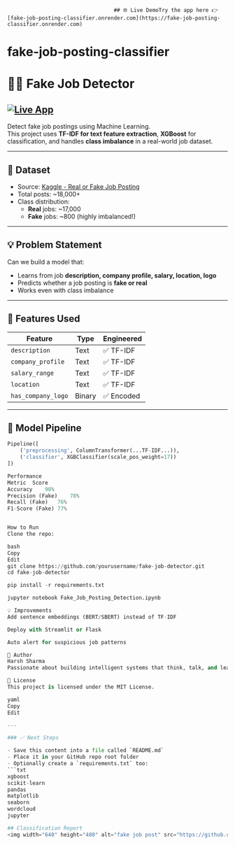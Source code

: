          
                                      ## 🌐 Live DemoTry the app here 👉 [fake-job-posting-classifier.onrender.com](https://fake-job-posting-classifier.onrender.com)


# fake-job-posting-classifier 


# 🕵️‍♂️ Fake Job Detector

## [![Live App](https://img.shields.io/badge/Live-Fake_Job_Classifier-green?style=for-the-badge&logo=streamlit)](https://fake-job-posting-classifier.onrender.com)


Detect fake job postings using Machine Learning.  
This project uses **TF-IDF for text feature extraction**, **XGBoost** for classification, and handles **class imbalance** in a real-world job dataset.

---

## 📂 Dataset

- Source: [Kaggle - Real or Fake Job Posting](https://www.kaggle.com/datasets/shivamb/real-or-fake-fake-jobposting-prediction)
- Total posts: ~18,000+
- Class distribution:
  - **Real** jobs: ~17,000
  - **Fake** jobs: ~800 (highly imbalanced!)

---

## 💡 Problem Statement

Can we build a model that:
- Learns from job **description, company profile, salary, location, logo**
- Predicts whether a job posting is **fake or real**
- Works even with class imbalance

---

## 🔧 Features Used

| Feature            | Type     | Engineered |
|-------------------|----------|------------|
| `description`      | Text     | ✅ TF-IDF |
| `company_profile`  | Text     | ✅ TF-IDF |
| `salary_range`     | Text     | ✅ TF-IDF |
| `location`         | Text     | ✅ TF-IDF |
| `has_company_logo` | Binary   | ✅ Encoded |

---

## 🤖 Model Pipeline

```python
Pipeline([
    ('preprocessing', ColumnTransformer(...TF-IDF...)),
    ('classifier', XGBClassifier(scale_pos_weight=17))
])

Performance
Metric	Score
Accuracy	98%
Precision (Fake)	78%
Recall (Fake)	76%
F1-Score (Fake)	77%


How to Run
Clone the repo:

bash
Copy
Edit
git clone https://github.com/yourusername/fake-job-detector.git
cd fake-job-detector

pip install -r requirements.txt

jupyter notebook Fake_Job_Posting_Detection.ipynb

💡 Improvements
Add sentence embeddings (BERT/SBERT) instead of TF-IDF

Deploy with Streamlit or Flask

Auto alert for suspicious job patterns

🙌 Author
Harsh Sharma
Passionate about building intelligent systems that think, talk, and learn like humans 🧠

📜 License
This project is licensed under the MIT License.

yaml
Copy
Edit

---

### ✅ Next Steps

- Save this content into a file called `README.md`
- Place it in your GitHub repo root folder
- Optionally create a `requirements.txt` too:
```txt
xgboost
scikit-learn
pandas
matplotlib
seaborn
wordcloud
jupyter

## Classification Report
<img width="640" height="480" alt="fake job post" src="https://github.com/user-attachments/assets/fbc0077f-a0f4-4387-9cdb-6ae29427416d" />


